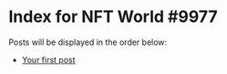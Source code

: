 # Index for NFT World #9977
Posts will be displayed in the order below:

- [Your first post](./001-first.md)

